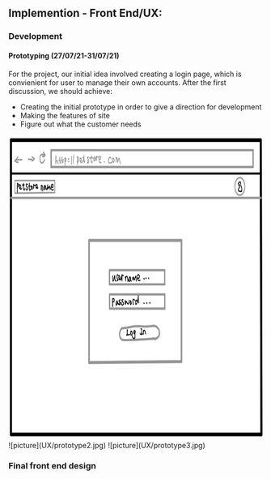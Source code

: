 
## Implemention - Front End/UX:

### Development

#### Prototyping (27/07/21-31/07/21)

For the project, our initial idea involved creating a login page, which is convienient for user to manage their own accounts. After the first discussion, we should achieve:

* Creating the initial prototype in order to give a direction for development
* Making the features of site
* Figure out what the customer needs

<img src=UX/prototype1.jpg width="800px" height="600px">
![picture](UX/prototype2.jpg) 
![picture](UX/prototype3.jpg)




### Final front end design



